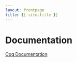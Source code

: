```yaml
---
layout: frontpage
title: {{ site.title }}
---
```


# Documentation

[Coq Documentation]({{site.baseurl}}/resources/coplandcoq/index.html)

